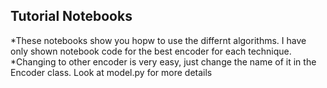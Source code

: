 ## Tutorial Notebooks
*These notebooks show you hopw to use the differnt algorithms. I have only shown notebook code for the best encoder
for each technique. 
*Changing to other encoder is very easy, just change the name of it in the Encoder class. Look 
at model.py for more details
             